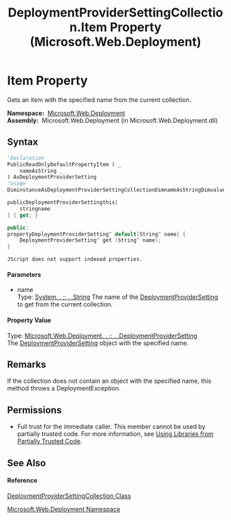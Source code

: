 ﻿---
title: DeploymentProviderSettingCollection.Item Property  (Microsoft.Web.Deployment)
TOCTitle: Item Property
ms:assetid: P:Microsoft.Web.Deployment.DeploymentProviderSettingCollection.Item(System.String)
ms:mtpsurl: https://msdn.microsoft.com/en-us/library/microsoft.web.deployment.deploymentprovidersettingcollection.item(v=VS.90)
ms:contentKeyID: 20209119
ms.date: 05/02/2012
mtps_version: v=VS.90
f1_keywords:
- Microsoft.Web.Deployment.DeploymentProviderSettingCollection.Item
- Microsoft.Web.Deployment.DeploymentProviderSettingCollection.get_Item
dev_langs:
- CSharp
- JScript
- VB
- c++
api_location:
- Microsoft.Web.Deployment.dll
api_name:
- Microsoft.Web.Deployment.DeploymentProviderSettingCollection.get_Item
- Microsoft.Web.Deployment.DeploymentProviderSettingCollection.Item
api_type:
- Managed
topic_type:
- apiref
- kbSyntax
product_family_name: VS
ROBOTS: INDEX,FOLLOW
---

# Item Property

Gets an item with the specified name from the current collection.

**Namespace:**  [Microsoft.Web.Deployment](microsoft-web-deployment-namespace.md)  
**Assembly:**  Microsoft.Web.Deployment (in Microsoft.Web.Deployment.dll)

## Syntax

``` vb
'Declaration
PublicReadOnlyDefaultPropertyItem ( _
    nameAsString _
) AsDeploymentProviderSetting
'Usage
DiminstanceAsDeploymentProviderSettingCollectionDimnameAsStringDimvalueAsDeploymentProviderSettingvalue = instance(name)
```

``` csharp
publicDeploymentProviderSettingthis[
    stringname
] { get; }
```

``` c++
public:
propertyDeploymentProviderSetting^ default[String^ name] {
    DeploymentProviderSetting^ get (String^ name);
}
```

``` jscript
JScript does not support indexed properties.
```

#### Parameters

  - name  
    Type: [System. . :: . .String](https://msdn.microsoft.com/en-us/library/s1wwdcbf\(v=vs.90\))  
    The name of the [DeploymentProviderSetting](deploymentprovidersetting-class-microsoft-web-deployment.md) to get from the current collection.  

#### Property Value

Type: [Microsoft.Web.Deployment. . :: . .DeploymentProviderSetting](deploymentprovidersetting-class-microsoft-web-deployment.md)  
The [DeploymentProviderSetting](deploymentprovidersetting-class-microsoft-web-deployment.md) object with the specified name.  

## Remarks

If the collection does not contain an object with the specified name, this method throws a DeploymentException.

## Permissions

  - Full trust for the immediate caller. This member cannot be used by partially trusted code. For more information, see [Using Libraries from Partially Trusted Code](https://msdn.microsoft.com/en-us/library/8skskf63\(v=vs.90\)).

## See Also

#### Reference

[DeploymentProviderSettingCollection Class](deploymentprovidersettingcollection-class-microsoft-web-deployment.md)

[Microsoft.Web.Deployment Namespace](microsoft-web-deployment-namespace.md)

